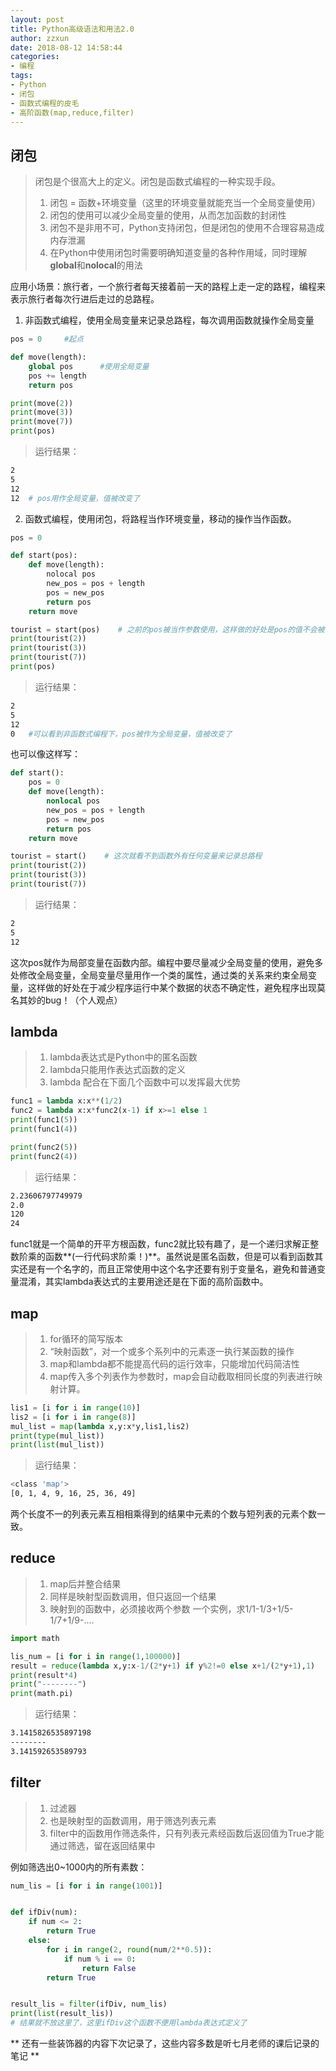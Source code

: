 ```yaml
---
layout: post
title: Python高级语法和用法2.0
author: zzxun
date: 2018-08-12 14:58:44
categories:
- 编程
tags:
- Python
- 闭包
- 函数式编程的皮毛
- 高阶函数(map,reduce,filter)
---
```


## 闭包 ##
> 闭包是个很高大上的定义。闭包是函数式编程的一种实现手段。
> 1. 闭包 = 函数+环境变量（这里的环境变量就能充当一个全局变量使用）
> 2. 闭包的使用可以减少全局变量的使用，从而怎加函数的封闭性
> 3. 闭包不是非用不可，Python支持闭包，但是闭包的使用不合理容易造成内存泄漏
> 4. 在Python中使用闭包时需要明确知道变量的各种作用域，同时理解**global**和**nolocal**的用法

应用小场景：旅行者，一个旅行者每天接着前一天的路程上走一定的路程，编程来表示旅行者每次行进后走过的总路程。
1. 非函数式编程，使用全局变量来记录总路程，每次调用函数就操作全局变量
~~~python 
pos = 0     #起点

def move(length):
    global pos      #使用全局变量
    pos += length
    return pos

print(move(2))
print(move(3))
print(move(7))
print(pos)
~~~
>运行结果：
~~~bash
2
5
12
12  # pos用作全局变量，值被改变了
~~~
2. 函数式编程，使用闭包，将路程当作环境变量，移动的操作当作函数。
~~~python
pos = 0

def start(pos):
    def move(length):
        nolocal pos
        new_pos = pos + length
        pos = new_pos
        return pos
    return move

tourist = start(pos)    # 之前的pos被当作参数使用，这样做的好处是pos的值不会被改变
print(tourist(2))
print(tourist(3))
print(tourist(7))
print(pos)
~~~
<!--more-->
>运行结果：
~~~bash
2
5
12
0   #可以看到非函数式编程下，pos被作为全局变量，值被改变了
~~~
也可以像这样写：
~~~python 
def start():
    pos = 0
    def move(length):
        nonlocal pos
        new_pos = pos + length
        pos = new_pos
        return pos
    return move

tourist = start()    # 这次就看不到函数外有任何变量来记录总路程
print(tourist(2))
print(tourist(3))
print(tourist(7))
~~~
>运行结果：
~~~bash
2
5
12
~~~
这次pos就作为局部变量在函数内部。编程中要尽量减少全局变量的使用，避免多处修改全局变量，全局变量尽量用作一个类的属性，通过类的关系来约束全局变量，这样做的好处在于减少程序运行中某个数据的状态不确定性，避免程序出现莫名其妙的bug！（个人观点）

## lambda ##
>1. lambda表达式是Python中的匿名函数
>2. lambda只能用作表达式函数的定义
>3. lambda 配合在下面几个函数中可以发挥最大优势
~~~python
func1 = lambda x:x**(1/2)
func2 = lambda x:x*func2(x-1) if x>=1 else 1
print(func1(5))
print(func1(4))

print(func2(5))
print(func2(4))
~~~
>运行结果：
~~~bash
2.23606797749979
2.0
120
24
~~~
func1就是一个简单的开平方根函数，func2就比较有趣了，是一个递归求解正整数阶乘的函数**(一行代码求阶乘！)**。虽然说是匿名函数，但是可以看到函数其实还是有一个名字的，而且正常使用中这个名字还要有别于变量名，避免和普通变量混淆，其实lambda表达式的主要用途还是在下面的高阶函数中。
## map ##
>1. for循环的简写版本
>2. “映射函数”，对一个或多个系列中的元素逐一执行某函数的操作
>3. map和lambda都不能提高代码的运行效率，只能增加代码简洁性
>4. map传入多个列表作为参数时，map会自动截取相同长度的列表进行映射计算。

~~~python
lis1 = [i for i in range(10)]
lis2 = [i for i in range(8)]
mul_list = map(lambda x,y:x*y,lis1,lis2)
print(type(mul_list))
print(list(mul_list))
~~~
> 运行结果：
~~~bash
<class 'map'>
[0, 1, 4, 9, 16, 25, 36, 49]
~~~
两个长度不一的列表元素互相相乘得到的结果中元素的个数与短列表的元素个数一致。

## reduce ##
>1. map后并整合结果
>2. 同样是映射型函数调用，但只返回一个结果
>3. 映射到的函数中，必须接收两个参数
一个实例，求1/1-1/3+1/5-1/7+1/9-....
~~~python 
import math

lis_num = [i for i in range(1,100000)]
result = reduce(lambda x,y:x-1/(2*y+1) if y%2!=0 else x+1/(2*y+1),1)
print(result*4)
print("--------")
print(math.pi)      
~~~
> 运行结果：
~~~bash
3.1415826535897198
--------
3.141592653589793
~~~
## filter ##
>1. 过滤器
>2. 也是映射型的函数调用，用于筛选列表元素
>3. filter中的函数用作筛选条件，只有列表元素经函数后返回值为True才能通过筛选，留在返回结果中

例如筛选出0~1000内的所有素数：
~~~python
num_lis = [i for i in range(1001)]


def ifDiv(num):
    if num <= 2:
        return True
    else:
        for i in range(2, round(num/2**0.5)):
            if num % i == 0:
                return False
        return True


result_lis = filter(ifDiv, num_lis)
print(list(result_lis))
# 结果就不放这里了，这里ifDiv这个函数不便用lambda表达式定义了
~~~
** 还有一些装饰器的内容下次记录了，这些内容多数是听七月老师的课后记录的笔记 **